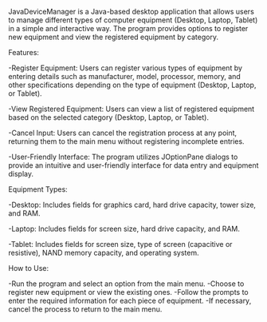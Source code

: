 JavaDeviceManager is a Java-based desktop application that allows users to manage different types of computer equipment (Desktop, Laptop, Tablet) in a simple and interactive way. The program provides options to register new equipment and view the registered equipment by category.

Features:

-Register Equipment: Users can register various types of equipment by entering details such as manufacturer, model, processor, memory, and other specifications depending on the type of equipment (Desktop, Laptop, or Tablet).

-View Registered Equipment: Users can view a list of registered equipment based on the selected category (Desktop, Laptop, or Tablet).

-Cancel Input: Users can cancel the registration process at any point, returning them to the main menu without registering incomplete entries.

-User-Friendly Interface: The program utilizes JOptionPane dialogs to provide an intuitive and user-friendly interface for data entry and equipment display.


Equipment Types: 

-Desktop: Includes fields for graphics card, hard drive capacity, tower size, and RAM.

-Laptop: Includes fields for screen size, hard drive capacity, and RAM.

-Tablet: Includes fields for screen size, type of screen (capacitive or resistive), NAND memory capacity, and operating system.


How to Use:

-Run the program and select an option from the main menu.
-Choose to register new equipment or view the existing ones.
-Follow the prompts to enter the required information for each piece of equipment.
-If necessary, cancel the process to return to the main menu.
